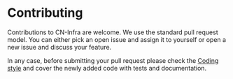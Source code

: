 # Contributing

Contributions to CN-Infra are welcome. We use the standard pull request 
model. You can either pick an open issue and assign it to yourself or open 
a new issue and discuss your feature.

In any case, before submitting your pull request please check the 
[Coding style](CODINGSTYLE.md) and cover the newly added code with tests 
and documentation.